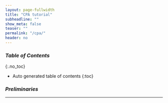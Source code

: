 ```yaml
---
layout: page-fullwidth
title: "CPA tutorial"
subheadline: ""
show_meta: false
teaser: ""
permalink: "/cpa/"
header: no
---
```


### _Table of Contents_
{:.no_toc}
*  Auto generated table of contents
{:toc} 

### _Preliminaries_
_____________________________________________________________
